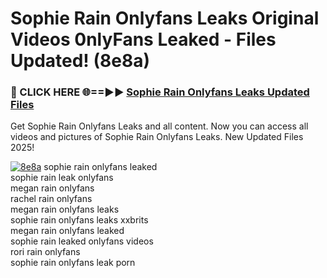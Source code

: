 # Sophie Rain Onlyfans Leaks Original Videos 0nlyFans Leaked - Files Updated! (8e8a)

<h3>🔴 CLICK HERE 🌐==►► <a href="https://tinyurl.com/2jnfzry5" rel="nofollow">Sophie Rain Onlyfans Leaks Updated Files</a></h3>

Get Sophie Rain Onlyfans Leaks and all content. Now you can access all videos and pictures of Sophie Rain Onlyfans Leaks. New Updated Files 2025!

[![8e8a](https://i.imgur.com/GyGTBgg.gif)](https://tinyurl.com/2jnfzry5)
sophie rain onlyfans leaked<br>
sophie rain leak onlyfans<br>
megan rain onlyfans<br>
rachel rain onlyfans<br>
megan rain onlyfans leaks<br>
sophie rain onlyfans leaks xxbrits<br>
megan rain onlyfans leaked<br>
sophie rain leaked onlyfans videos<br>
rori rain onlyfans<br>
sophie rain onlyfans leak porn